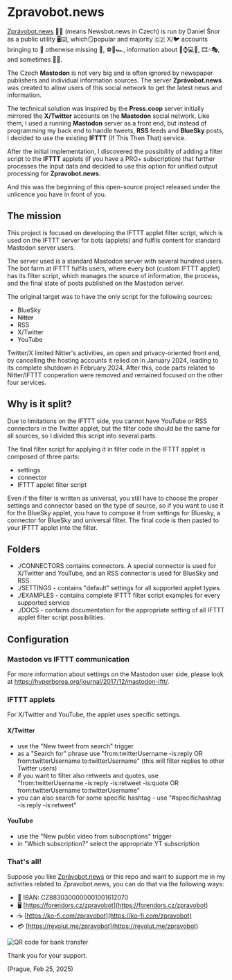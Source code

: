 # Zpravobot.news
[Zprávobot.news](https://zpravobot.news) 📰🤖 (means Newsbot.news in Czech) is run by Daniel Šnor as a public utility 🖥️⌨️, which🪞popular and majority 🇨🇿 X/🐦 accounts bringing to 🐘 otherwise missing 📰, ⚽️🏒🏎️, information about 📱⌚️💻📡, 🎞️🎶🎭, and sometimes 🤣🤪.

The Czech **Mastodon** is not very big and is often ignored by newspaper publishers and individual information sources. The server **Zprávobot.news** was created to allow users of this social network to get the latest news and information.

The technical solution was inspired by the **Press.coop** server initially mirrored the **X/Twitter** accounts on the **Mastodon** social network. Like them, I used a running **Mastodon** server as a front end, but instead of programming my back end to handle tweets, **RSS** feeds and **BlueSky** posts, I decided to use the existing **IFTTT** (If This Then That) service.

After the initial implementation, I discovered the possibility of adding a filter script to the **IFTTT** applets (if you have a PRO+ subscription) that further processes the input data and decided to use this option for unified output processing for **Zpravobot.news**. 

And this was the beginning of this open-source project released under the unlicence you have in front of you.

## The mission
This project is focused on developing the IFTTT applet filter script, which is used on the IFTTT server for bots (applets) and fulfils content for standard Mastodon server users.

The server used is a standard Mastodon server with several hundred users. The bot farm at IFTTT fulfils users, where every bot (custom IFTTT applet) has its filter script, which manages the source of information, the process, and the final state of posts published on the Mastodon server.

The original target was to have the only script for the following sources:
- BlueSky
- ~~Nitter~~
- RSS
- X/Twitter
- YouTube

Twitter/X limited Nitter's activities, an open and privacy-oriented front end, by cancelling the hosting accounts it relied on in January 2024, leading to its complete shutdown in February 2024. After this, code parts related to Nitter/IFTTT cooperation were removed and remained focused on the other four services.

## Why is it split?
Due to limitations on the IFTTT side, you cannot have YouTube or RSS connectors in the Twitter applet, but the filter code should be the same for all sources, so I divided this script into several parts.

The final filter script for applying it in filter code in the IFTTT applet is composed of three parts:
- settings
- connector
- IFTTT applet filter script

Even if the filter is written as universal, you still have to choose the proper settings and connector based on the type of source, so if you want to use it for the BlueSky applet, you have to compose it from settings for Bluesky, a connector for BlueSky and universal filter. The final code is then pasted to your IFTTT applet into the filter.

## Folders
- ./CONNECTORS contains connectors. A special connector is used for X/Twitter and YouTube, and an RSS connector is used for BlueSky and RSS. 
- ./SETTINGS - contains "default" settings for all supported applet types. 
- ./EXAMPLES - contains complete IFTTT filter script examples for every supported service 
- ./DOCS - contains documentation for the appropriate setting of all IFTTT applet filter script possibilities.

## Configuration

### Mastodon vs IFTTT communication
For more information about settings on the Mastodon user side, please look at https://hyperborea.org/journal/2017/12/mastodon-iftt/.

### IFTTT applets
For X/Twitter and YouTube, the applet uses specific settings.

#### X/Twitter
- use the "New tweet from search" trigger
- as a "Search for" phrase use "from:twitterUsername -is:reply OR from:twitterUsername to:twitterUsername" (this will filter replies to other Twitter users)
- if you want to filter also retweets and quotes, use "from:twitterUsername -is:reply -is:retweet -is:quote OR from:twitterUsername to:twitterUsername"
- you can also search for some specific hashtag - use "#specifichashtag -is:reply -is:retweet"

#### YouTube
- use the "New public video from subscriptions" trigger
- in "Which subscription?" select the appropriate YT subscription

### That's all!
Suppose you like [Zprávobot.news](https://zpravobot.news) or this repo and want to support me in my activities related to Zpravobot.news, you can do that via the following ways:

* 🏦 IBAN: CZ8830300000001001612070
* 🖥️ [https://forendors.cz/zpravobot](https://forendors.cz/zpravobot)
* ☕️ [https://ko-fi.com/zpravobot](https://ko-fi.com/zpravobot)
* 💳 [https://revolut.me/zpravobot](https://revolut.me/zpravobot)

![QR code for bank transfer](https://zpravobot.news/system/media_attachments/files/113/069/699/996/938/723/original/824504de17667be7.jpeg 'QR Kód')

Thank you for your support.

(Prague, Feb 25, 2025)
